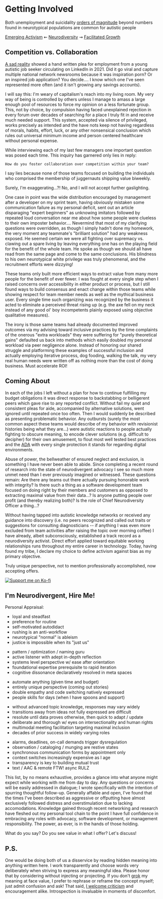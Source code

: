 
Getting Involved
================

Both unemployment and suicidality [orders of magnitude](./glossary.md#magnitude)
beyond numbers found in neurotypical populations are common for autistic people


[Emerging Activism](./activism.md 'Previous')
⇜
[Neurodiversity](./README.md 'Main')
⇝
[Facilitated Growth](./vision.md 'Next')


Competition vs. Collaboration
-----------------------------

[A sad reality](https://www.kwch.com/2021/03/15/letter-to-employer-posted-on-linkedin-goes-viral/)
showed a hand written plea for employment from a young autistic job seeker
circulating on LinkedIn in 2021.  Did it go viral and capture multiple national
network newsrooms because it was inspiration porn?  Or an inspired job
application?  You decide....  I know which one I've seen represented more often
(and it isn't growing any savings accounts).

I will say this: I'm weary of capitalism's reach into my living room.  My very
way of being is controlled by others unless I manage to amass a large enough
pool of resources to force my opinion on a less fortunate group.  This, not by
choice, by compulsion having faced unexplained rejection in every forum over
decades of searching for a place I truly fit in and receive much needed support.
This system, accepted via silence of privileged, works precisely as intended
and the have nots keep not having regardless of morals, habits, effort, luck,
or any other nonsensical conclusion which rules out universal minimum income
and person centered healthcare without personal expense.

While interviewing each of my last few managers one important question was posed
each time. This inquiry has garnered only lies in reply:

	How do you foster collaboration over competition within your team?

I say lies because none of those teams focused on building the individuals who
comprised the membership of juggernauts shipping value biweekly.

Surely, I'm exaggerating...?!  No, and I will not accept further gaslighting.

One case in point was the wide distribution encouraged by management after a
developer on my sprint team, having obviously mistaken some communication
failure as my personal deficit, sent out an article disparaging "expert
beginners" as unknowing imitators followed by repeated loud conversation near me
about how some people were clueless to their own imposter behavior....
Nevermind that most of my clarifying questions were overridden, as though I
simply hadn't done my homework, the very moment any teammate's "brilliant
solution" had any weakness exposed.  He seemed certain we were all fighting over
supremacy vs. clawing out a spare living by leaving everything one has on the
playing field for the benefit of the whole team.  He spoke as though we should
all have read from the same page and come to the same conclusions.  His
blindness to his own neurotypical white privilege was truly phenomenal, and the
recruitment efforts were dizzying!

These teams only built more efficient ways to extract value from many more
people for the benefit of ever fewer.  I was fought at every single step when I
raised concerns over accessibility in either product or process, but I still
found ways to build consensus and enact change within those teams while showing
respect for team member needs as well as the mythical business user.  Every
single time such organizing was recognized by the business it acted to eliminate
a perceived threat rising up (e.g. the axe fell on my neck instead of any good
ol' boy incompetents plainly exposed using objective qualitative measures).

The irony is those same teams had already documented improved outcomes via my
advising toward inclusive practices by the time complaints of the onerous "extra
workloads" they were suffering for "purely theoretical gains" defaulted us back
into methods which easily doubled my personal workload via peer negligence
alone.  Instead of honoring our shared struggle and platforming these examples
of successful inclusion and actually employing iterative process, dog fooding,
walking the talk, my very real human needs were written off as nothing more than
the cost of doing business.  Must accelerate ROI!


Coming About
------------

In each of the jobs I left without a plan for how to continue fulfilling my
budget obligations it was direct response to backstabbing or belligerent peers
which gave rise to any reported conflict.  Without fail my quiet and consistent
pleas for aide, accompanied by alternative solutions, went ignored until
repeated once too often.  Then I would suddenly be described as presenting
problematic behavior.  Any outbursts (surely the most common aspect these teams
would describe of my behavior with revisionist histories being what they are...)
were autistic reactions to people actually fighting to obscure meaning, to
encode clever solutions (e.g. difficult to decipher) for their own amusement, to
flout most well tested best practices and the
[ADA](https://www.essentialaccessibility.com/blog/ada-guidelines)
with every single protection it stands for regarding digital environments.

Abuse of power, the bellweather of ensured neglect and exclusion, is something
I have never been able to abide.  Since completing a recent round of research
into the state of neurodivergent advocacy I see so much more unmet need than I
ever previously imagined or witnessed.  These questions remain:  Are there any
teams out there actually pursuing honorable work with integrity?  Is there such
a thing as a software development team focused on doing right by their members
and customers as opposed to extracting maximal value from their data...?  Is
anyone putting people over profit (and thereby realizing both)?  Is the role of
Chief Neurodiversity Officer a thing...?

Without having tapped into autistic knowledge networks or received any guidance
into discovery (i.e. no peers recognized and called out traits or suggestions
for consulting diagnosticians -- if anything I was even more excluded from team
activities after raising the topic over morning coffee) I have already, albeit
subconsciously, established a track record as a neurodiversity activist.  Direct
effort applied toward equitable working relationships runs throughout my entire
career in technology.  Today, having found my tribe, I declare my choice to
define activism against bias as my primary objective.

Truly unique perspective, not to mention professionally accomplished, now
accepting offers.

[![Support me on Ko-fi](https://ko-fi.com/img/githubbutton_sm.svg)](https://ko-fi.com/gurumojo 'Buy me a coffee?')


I'm Neurodivergent, Hire Me!
----------------------------

Personal Appraisal:

* loyal and steadfast
* preference for routine
* self-motivated autodidact
* rushing is an anti-workflow
* neurotypical "normal" is ableism
* justice is impossible when its "just us"

<div></div>

* pattern / optimization / naming guru
* active listener with adept in-depth reflection
* systems level perspective w/ ease after orientation
* foundational expertise prerequisite to rapid iteration
* cognitive dissonance declaratively resolved in meta spaces

<div></div>

* automate anything (given time and budget)
* entirely unique perspective (coming out stories)
* double empathy and code switching natively expressed
* people skills for days (when I have spoons and support)

<div></div>

* without advanced topic knowledge, responses may vary widely
* transitions away from ideas not fully expressed are difficult
* resolute until data proves otherwise, then quick to adapt / update
* deliberate and thorough w/ eyes on intersectionality and human rights
* multimodal meeting facilitation targeting maximal inclusion
* decades of prior success in widely varying roles

<div></div>

* alarms, deadlines, on-call demands trigger dysregulation
* observation / cataloging / munging are restive states
* synchronous communication forms by appointment only
* context switches increasingly expensive as I age
* transparency is key to building mutual trust
* text / AAC & remote FTW!  async RULZ

This list, by no means exhaustive, provides a glance into what anyone might
expect while working with me from day to day.  Any questions or concerns will
be easily addressed in dialogue;  I wrote specifically with the intention of
spurring thoughtful follow-up.  Generally affable and open, I've found that the
times I've been described as aggressive or offputting have almost exclusively
followed distress and overstimulation due to lacking accomodations.  Knowledge
gained through recent networking and research have fleshed out my personal tool
chain to the point I have full confidence in embracing any roles with advocacy,
software development, or management responsibility.  The power, as ever, is in
the hands of those holding.

What do you say?  Do you see value in what I offer?  Let's discuss!


P.S.
----

One would be doing both of us a disservice by reading hidden meaning into
anything written here.  I work transparently and choose words very deliberately
when striving to express any meaningful idea.  Please honor that by considering
without injecting or projecting.  If you don't [grok](./glossary.md#grok) my
meaning at face value, I prefer to rephrase or reframe the concept myself;  just
admit confusion and ask!  That said, [I welcome criticism](https://github.com/gurumojo/text/issues/new)
and encouragement alike.  Introspection is invaluable in moments of discomfort.

